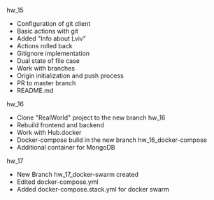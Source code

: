 hw_15
- Configuration of git client
- Basic actions with git
- Added "Info about Lviv"
- Actions rolled back
- Gitignore implementation
- Dual state of file case
- Work with branches
- Origin initialization and push process
- PR to master branch
- README.md

hw_16
- Clone "RealWorld" project to the new branch hw_16
- Rebuild frontend and backend
- Work with Hub.docker
- Docker-compose build in the new branch hw_16_docker-compose
- Additional container for MongoDB

hw_17
- New Branch hw_17_docker-swarm created
- Edited docker-compose.yml
- Added docker-compose.stack.yml for docker swarm
